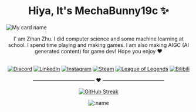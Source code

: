 <h1 align="center">
  Hiya, It's MechaBunny19c ✨
</h1>

![My card name](https://cardivo.vercel.app/api?name=MechaBunny19c&description=I%27m%20Zihan%20Zhu%2C%20aka%20MechaBunny19C.%20I%20program%20interesting%20stuffs%21%20Nice%20to%20meet%20you%20%F0%9F%91%8B&image=https://github.com/zhuzihan728/zhuzihan728/blob/main/assets/bg.png?raw=true&backgroundColor=%23f6dddd&instagram=mechabunny19c&linkedin=Zihan%20Zhu&github=zhuzihan728&pattern=hideout&colorPattern=%23eaeaea)

<div align="center">
  I' am Zihan Zhu. I did computer science and some machine learning at school. I spend time playing and making games. I am also making AIGC (AI generated content) for game dev! Hope you enjoy ❤️
  <br><br>

  [![Discord](https://img.shields.io/badge/Discord-%237289DA.svg?logo=discord&logoColor=white)](https://discord.com/users/mechabunny19c)  [![LinkedIn](https://img.shields.io/badge/LinkedIn-%230077B5.svg?logo=linkedin&logoColor=white)](https://www.linkedin.com/in/zihan-zhu-54a689209/)  [![Instagram](https://img.shields.io/badge/Instagram-%23E4405F.svg?logo=instagram&logoColor=white)](https://www.instagram.com/mechabunny19c/)  [![Steam](https://img.shields.io/badge/Steam-%230077B5.svg?logo=steam&logoColor=white)](https://steamcommunity.com/profiles/76561198345251197/) [![League of Legends](https://img.shields.io/badge/League%20of%20Legends-D32936.svg?logo=riotgames&logoColor=white)](https://www.op.gg/summoners/euw/mechabunny19c-uxu)  [![Bilibili](https://img.shields.io/badge/Bilibili-%23FB7299.svg?logo=bilibili&logoColor=white)](https://space.bilibili.com/5951168) 


———————————— ❤️ ————————————

[![GitHub Streak](https://streak-stats.demolab.com/?user=zhuzihan728)](https://git.io/streak-stats)



<p align="center" width="100%">
    <img src="https://count.getloli.com/get/@cnt?theme=rule34" alt=":name" />
</p>

</div>
  <!-- <br><br>
  My tech stack:
    <table style="border-collapse: collapse; border: 0;">
        <tr style="border: none;">
        <td style="border: none;">
               <img src="https://img.shields.io/badge/python-%233776AB.svg?style=flat&logo=python&logoColor=white"/>
    <img src="https://img.shields.io/badge/tensorflow-%23FF6F00.svg?style=flat&logo=tensorflow&logoColor=white"/>
    <img src="https://img.shields.io/badge/pytorch-%23EE4C2C.svg?style=flat&logo=pytorch&logoColor=white"/>
    <img src="https://img.shields.io/badge/FastAPI-%23013243.svg?style=flat&logo=fastapi&logoColor=white"/>
    <img src="https://img.shields.io/badge/c%2B%2B-%2300599C.svg?style=flat&logo=c%2B%2B&logoColor=white"/>
    <img src="https://img.shields.io/badge/c%23-%23239120.svg?style=flat&logo=c-sharp&logoColor=white"/>
    <img src="https://img.shields.io/badge/unity-%23000000.svg?style=flat&logo=unity&logoColor=white"/>
    <img src="https://img.shields.io/badge/Unreal%20Engine-%23313131.svg?style=flat&logo=unreal-engine&logoColor=white"/>
    <img src="https://img.shields.io/badge/-azure-%23013243.svg?style=flat&logo=microsoft-azure&logoColor=white"/>
    <img src="https://img.shields.io/badge/git-%23F05033.svg?style=flat&logo=git&logoColor=white"/>
    <img src="https://img.shields.io/badge/visual%20studio%20code-%23007ACC.svg?style=flat&logo=visual-studio-code&logoColor=white"/>
    <img src="https://img.shields.io/badge/-adobe%20premiere%20pro-%23013243.svg?style=flat&logo=adobe-premiere-pro&logoColor=white"/>
    <img src="https://img.shields.io/badge/chatGPT-74aa9c?logo=openai&logoColor=white"/>
    <img src="https://img.shields.io/badge/-notion-%23013243.svg?style=flat&logo=notion&logoColor=white"/>
        </td>
        <td style="border: none;">
        <img src="https://github-readme-stats.vercel.app/api/top-langs/?username=zhuzihan728&hide=html,css,Jupyter+Notebook,ruby,Tex,javascript&langs_count=6&layout=compact" />
        </td>
        </tr>
    </table>




<!-- https://codeacg.xlog.app/github-mei-hua-ri-ji---you-cai-you-ai-wan-md

https://github.com/satyawikananda/satyawikananda/blob/master/README.md?plain=1 -->